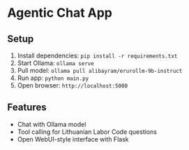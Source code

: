 # Agentic Chat App

## Setup
1. Install dependencies: `pip install -r requirements.txt`
2. Start Ollama: `ollama serve`
3. Pull model: `ollama pull alibayram/erurollm-9b-instruct`
4. Run app: `python main.py`
5. Open browser: `http://localhost:5000`

## Features
- Chat with Ollama model
- Tool calling for Lithuanian Labor Code questions
- Open WebUI-style interface with Flask